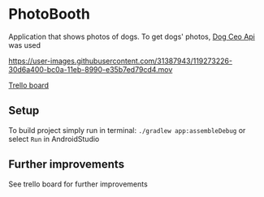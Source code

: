 # PhotoBooth
Application that shows photos of dogs. To get dogs' photos, [Dog Ceo Api](https://dog.ceo/dog-api/) was used

https://user-images.githubusercontent.com/31387943/119273226-30d6a400-bc0a-11eb-8990-e35b7ed79cd4.mov



[Trello board](https://trello.com/b/PkKfwODq)



## Setup
To build project simply run in terminal: `./gradlew app:assembleDebug` or select `Run` in AndroidStudio
 

## Further improvements
See trello board for further improvements
